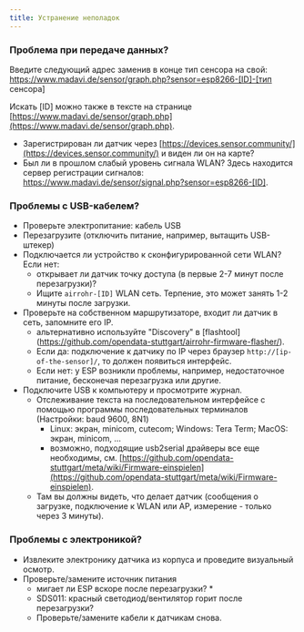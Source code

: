```yaml
---
title: Устранение неполадок
---
```


### Проблема при передаче данных?
Введите следующий адрес заменив в конце тип сенсора на свой:
https://www.madavi.de/sensor/graph.php?sensor=esp8266-[ID]-[тип сенсора]

Искать [ID] можно также в тексте на странице [https://www.madavi.de/sensor/graph.php](https://www.madavi.de/sensor/graph.php).

* Зарегистрирован ли датчик через [https://devices.sensor.community/](https://devices.sensor.community/) и виден ли он на карте?
* Был ли в прошлом слабый уровень сигнала WLAN? Здесь находится сервер регистрации сигналов: https://www.madavi.de/sensor/signal.php?sensor=esp8266-[ID].
        

### Проблемы с USB-кабелем?
* Проверьте электропитание: кабель USB
* Перезагрузите (отключить питание, например, вытащить USB-штекер)
* Подключается ли устройство к сконфигурированной сети WLAN? Если нет:
    * открывает ли датчик точку доступа (в первые 2-7 минут после перезагрузки)?
    * Ищите `airrohr-[ID]` WLAN сеть. Терпение, это может занять 1-2 минуты после загрузки.
* Проверьте на собственном маршрутизаторе, входит ли датчик в сеть, запомните его IP. 
    * альтернативно используйте "Discovery" в [flashtool] (https://github.com/opendata-stuttgart/airrohr-firmware-flasher/).
    * Если да: подключение к датчику по IP через браузер `http://[ip-of-the-sensor]/`, то должен появиться интерфейс. 
    * Если нет: у ESP возникли проблемы, например, недостаточное питание, бесконечая перезагрузка или другие.
* Подключите USB к компьютеру и просмотрите журнал. 
    * Отслеживание текста на последовательном интерфейсе с помощью программы последовательных терминалов (Настройки: baud 9600, 8N1)
        * Linux: экран, minicom, cutecom; Windows: Tera Term; MacOS: экран, minicom, ...
        * возможно, подходящие usb2serial драйверы все еще необходимы, см. [https://github.com/opendata-stuttgart/meta/wiki/Firmware-einspielen](https://github.com/opendata-stuttgart/meta/wiki/Firmware-einspielen).                                                                                                                                                                                                                                                                                                                      
    * Там вы должны видеть, что делает датчик (сообщения о загрузке, подключение к WLAN или AP, измерение - только через 3 минуты).


### Проблемы с электроникой?
* Извлеките электронику датчика из корпуса и проведите визуальный осмотр.
* Проверьте/замените источник питания
    * мигает ли ESP вскоре после перезагрузки? *
    * SDS011: красный светодиод/вентилятор горит после перезагрузки?
    * Проверьте/замените кабели к датчикам снова.
